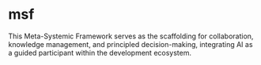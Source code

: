 # msf
This Meta-Systemic Framework serves as the scaffolding for collaboration, knowledge management, and principled decision-making, integrating AI as a guided participant within the development ecosystem.

